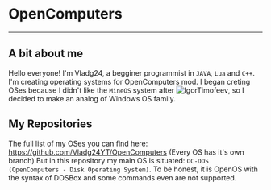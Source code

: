 # OpenComputers
---
## A bit about me

Hello everyone! I'm Vladg24, a begginer programmist in `JAVA`, `Lua` and `C++`. I'm creating operating systems for OpenComputers mod.
I began creting OSes because I didn't like the `MineOS` system after ![IgorTimofeev](https://github.com/IgorTimofeev "His page"),
so I decided to make an analog of Windows OS family.

## My Repositories


The full list of my OSes you can find here: https://github.com/Vladg24YT/OpenComputers (Every OS has it's own branch)
But in this repository my main OS is situated: `OC-DOS (OpenComputers - Disk Operating System)`. 
To be honest, it is OpenOS with the syntax of DOSBox and some commands even are not supported.
